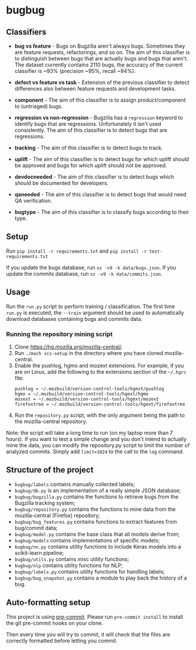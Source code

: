 # bugbug

## Classifiers
- **bug vs feature** - Bugs on Bugzilla aren't always bugs. Sometimes they are feature requests, refactorings, and so on. The aim of this classifier is to distinguish between bugs that are actually bugs and bugs that aren't. The dataset currently contains 2110 bugs, the accuracy of the current classifier is ~93% (precision ~95%, recall ~94%).

- **defect vs feature vs task** - Extension of the previous classifier to detect differences also between feature requests and development tasks.

- **component** - The aim of this classifier is to assign product/component to (untriaged) bugs.

- **regression vs non-regression** - Bugzilla has a `regression` keyword to identify bugs that are regressions. Unfortunately it isn't used consistently. The aim of this classifier is to detect bugs that are regressions.

- **tracking** - The aim of this classifier is to detect bugs to track.

- **uplift** - The aim of this classifier is to detect bugs for which uplift should be approved and bugs for which uplift should not be approved.

- **devdocneeded** - The aim of this classifier is to detect bugs which should be documented for developers.

- **qaneeded** - The aim of this classifier is to detect bugs that would need QA verification.

- **bugtype** - The aim of this classifier is to classify bugs according to their type.

## Setup

Run `pip install -r requirements.txt` and `pip install -r test-requirements.txt`

If you update the bugs database, run `xz -v9 -k data/bugs.json`.
If you update the commits database, run `xz -v9 -k data/commits.json`.


## Usage

Run the `run.py` script to perform training / classification. The first time `run.py` is executed, the `--train` argument should be used to automatically download databases containing bugs and commits data.


### Running the repository mining script

1. Clone https://hg.mozilla.org/mozilla-central/.
2. Run `./mach vcs-setup` in the directory where you have cloned mozilla-central.
3. Enable the pushlog, hgmo and mozext extensions. For example, if you are on Linux, add the following to the extensions section of the `~/.hgrc` file:
    ```
    pushlog = ~/.mozbuild/version-control-tools/hgext/pushlog
    hgmo = ~/.mozbuild/version-control-tools/hgext/hgmo
    mozext = ~/.mozbuild/version-control-tools/hgext/mozext
    firefoxtree = ~/.mozbuild/version-control-tools/hgext/firefoxtree
    ```
3. Run the `repository.py` script, with the only argument being the path to the mozilla-central repository.

Note: the script will take a long time to run (on my laptop more than 7 hours). If you want to test a simple change and you don't intend to actually mine the data, you can modify the repository.py script to limit the number of analyzed commits. Simply add `limit=1024` to the call to the `log` command.


## Structure of the project
- `bugbug/labels` contains manually collected labels;
- `bugbug/db.py` is an implementation of a really simple JSON database;
- `bugbug/bugzilla.py` contains the functions to retrieve bugs from the Bugzilla tracking system;
- `bugbug/repository.py` contains the functions to mine data from the mozilla-central (Firefox) repository;
- `bugbug/bug_features.py` contains functions to extract features from bug/commit data;
- `bugbug/model.py` contains the base class that all models derive from;
- `bugbug/models` contains implementations of specific models;
- `bugbug/nn.py` contains utility functions to include Keras models into a scikit-learn pipeline;
- `bugbug/utils.py` contains misc utility functions;
- `bugbug/nlp` contains utility functions for NLP;
- `bugbug/labels.py` contains utility functions for handling labels;
- `bugbug/bug_snapshot.py` contains a module to play back the history of a bug.

## Auto-formatting setup

This project is using [pre-commit](https://pre-commit.com/). Please run `pre-commit install` to install the git pre-commit hooks on your clone.

Then every time you will try to commit, it will check that the files are correctly formatted before letting you commit.
